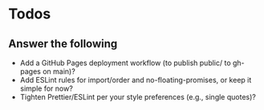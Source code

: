 # Todos

## Answer the following

- Add a GitHub Pages deployment workflow (to publish public/ to gh-pages on main)?
- Add ESLint rules for import/order and no-floating-promises, or keep it simple for now?
- Tighten Prettier/ESLint per your style preferences (e.g., single quotes)?
